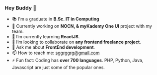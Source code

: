 ### Hey Buddy 👋

- :books: I'm a graduate in **B.Sc. IT in Computing**
- 🔭 Currently working on **NOCN, & myKademy One UI** project with my team. 
- 🌱 I’m currently learning **ReactJS**.
- 👯 I’m looking to collaborate on **any frontend freelance project**. 
- 💬 Ask me about **FrontEnd development**.
- 📫 How to reach me: sggrggrg@gmail.com
- ⚡ Fun fact: Coding has **over 700 languages**. PHP, Python, Java, Javascript are just some of the popular ones.
